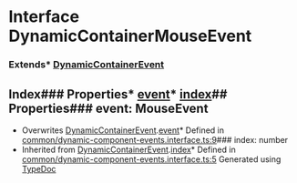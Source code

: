 # Interface DynamicContainerMouseEvent
### Extends* [DynamicContainerEvent](_common_dynamic_component_events_interface_.dynamiccontainerevent.html)
## Index### Properties* [event](_common_dynamic_component_events_interface_.dynamiccontainermouseevent.html#event)* [index](_common_dynamic_component_events_interface_.dynamiccontainermouseevent.html#index)## Properties### event: MouseEvent
* Overwrites [DynamicContainerEvent](_common_dynamic_component_events_interface_.dynamiccontainerevent.html).[event](_common_dynamic_component_events_interface_.dynamiccontainerevent.html#event)* Defined in [common/dynamic-component-events.interface.ts:9](https://github.com/tme321/Unopinionated-Angular/blob/16a724b/src/lib/common/dynamic-component-events.interface.ts#L9)### index: number
* Inherited from [DynamicContainerEvent](_common_dynamic_component_events_interface_.dynamiccontainerevent.html).[index](_common_dynamic_component_events_interface_.dynamiccontainerevent.html#index)* Defined in [common/dynamic-component-events.interface.ts:5](https://github.com/tme321/Unopinionated-Angular/blob/16a724b/src/lib/common/dynamic-component-events.interface.ts#L5)
Generated using [TypeDoc](http://typedoc.io)